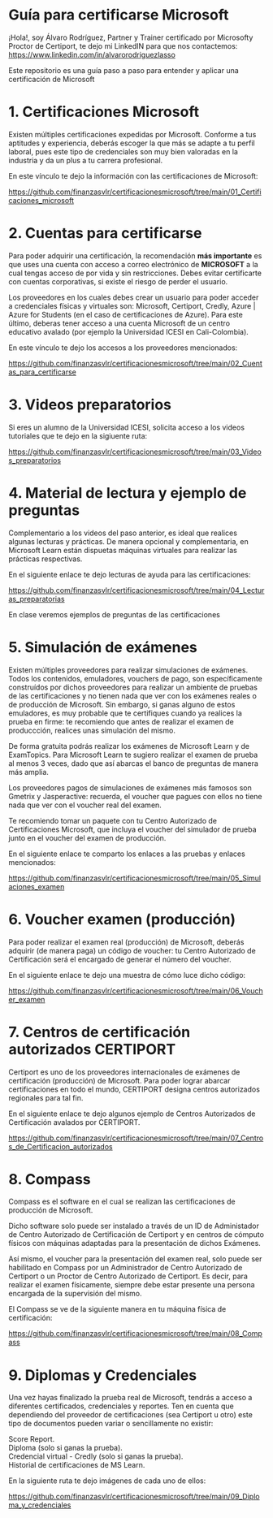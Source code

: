# Guía para certificarse Microsoft
¡Hola!, soy Álvaro Rodríguez, Partner y Trainer certificado por Microsofty Proctor de Certiport, te dejo mi LinkedIN para que nos contactemos: https://www.linkedin.com/in/alvarorodriguezlasso

Este repositorio es una guía paso a paso para entender y aplicar una certificación de Microsoft

# 1. Certificaciones Microsoft
Existen múltiples certificaciones expedidas por Microsoft.  Conforme a tus aptitudes y experiencia, deberás escoger la que más se adapte a tu perfil laboral, pues este tipo de credenciales son muy bien valoradas en la industria y da un plus a tu carrera profesional.

En este vínculo te dejo la información con las certificaciones de Microsoft:

https://github.com/finanzasvlr/certificacionesmicrosoft/tree/main/01_Certificaciones_microsoft

# 2.  Cuentas para certificarse
Para poder adquirir una certificación, la recomendación **más importante** es que uses una cuenta con acceso a correo electrónico de **MICROSOFT** a la cual tengas acceso de por vida y sin restricciones.  Debes evitar certificarte con cuentas corporativas, si existe el riesgo de perder el usuario.

Los proveedores en los cuales debes crear un usuario para poder acceder a credenciales físicas y virtuales son: Microsoft, Certiport, Credly, Azure | Azure for Students (en el caso de certificaciones de Azure).  Para este último, deberas tener acceso a una cuenta Microsoft de un centro educativo avalado (por ejemplo la Universidad ICESI en Cali-Colombia).

En este vínculo te dejo los accesos a los proveedores mencionados:

https://github.com/finanzasvlr/certificacionesmicrosoft/tree/main/02_Cuentas_para_certificarse

# 3.  Videos preparatorios
Si eres un alumno de la Universidad ICESI, solicita acceso a los videos tutoriales que te dejo en la sigiuente ruta:

https://github.com/finanzasvlr/certificacionesmicrosoft/tree/main/03_Videos_preparatorios

# 4.  Material de lectura y ejemplo de preguntas
Complementario a los videos del paso anterior, es ideal que realices algunas lecturas y prácticas.  De manera opcional y complementaria, en Microsoft Learn están dispuetas máquinas virtuales para realizar las prácticas respectivas.

En el siguiente enlace te dejo lecturas de ayuda para las certificaciones:

https://github.com/finanzasvlr/certificacionesmicrosoft/tree/main/04_Lecturas_preparatorias

En clase veremos ejemplos de preguntas de las certificaciones

# 5.  Simulación de exámenes
Existen múltiples proveedores para realizar simulaciones de exámenes.  Todos los contenidos, emuladores, vouchers de pago, son específicamente construídos por dichos proveedores para realizar un ambiente de pruebas de las certificaciones y no tienen nada que ver con los exámenes reales o de producción de Microsoft.  Sin embargo, si ganas alguno de estos emuladores, es muy probable que te certifiques cuando ya realices la prueba en firme: te recomiendo que antes de realizar el examen de produccción, realices unas simulación del mismo.

De forma gratuita podrás realizar los exámenes de Microsoft Learn y de ExamTopics.  Para Microsoft Learn te sugiero realizar el examen de prueba al menos 3 veces, dado que así abarcas el banco de preguntas de manera más amplia.

Los proveedores pagos de simulaciones de exámenes más famosos son Gmetrix y Jasperactive: recuerda, el voucher que pagues con ellos no tiene nada que ver con el voucher real del examen.

Te recomiendo tomar un paquete con tu Centro Autorizado de Certificaciones Microsoft, que incluya el voucher del simulador de prueba junto en el voucher del examen de producción.

En el siguiente enlace te comparto los enlaces a las pruebas y enlaces mencionados:

https://github.com/finanzasvlr/certificacionesmicrosoft/tree/main/05_Simulaciones_examen

# 6. Voucher examen (producción)
Para poder realizar el examen real (producción) de Microsoft, deberás adquirir (de manera paga) un código de voucher: tu Centro Autorizado de Certificación será el encargado de generar el número del voucher. 

En el siguiente enlace te dejo una muestra de cómo luce dicho código:

https://github.com/finanzasvlr/certificacionesmicrosoft/tree/main/06_Voucher_examen

# 7. Centros de certificación autorizados CERTIPORT
Certiport es uno de los proveedores internacionales de exámenes de certificación (producción) de Microsoft.  Para poder lograr abarcar certificaciones en todo el mundo, CERTIPORT designa centros autorizados regionales para tal fin.

En el siguiente enlace te dejo algunos ejemplo de Centros Autorizados de Certificación avalados por CERTIPORT.

https://github.com/finanzasvlr/certificacionesmicrosoft/tree/main/07_Centros_de_Certificacion_autorizados

# 8. Compass
Compass es el software en el cual se realizan las certificaciones de producción de Microsoft.  

Dicho software solo puede ser instalado a través de un ID de Administador de Centro Autorizado de Certificación de Certiport y en centros de cómputo físicos con máquinas adaptadas para la presentación de dichos Exámenes.  

Así mismo, el voucher para la presentación del examen real, solo puede ser habilitado en Compass por un Administrador de Centro Autorizado de Certiport o un Proctor de Centro Autorizado de Certiport. Es decir, para realizar el examen físicamente, siempre debe estar presente una persona encargada de la supervisión del mismo.

El Compass se ve de la siguiente manera en tu máquina física de certificación: 

https://github.com/finanzasvlr/certificacionesmicrosoft/tree/main/08_Compass

# 9. Diplomas y Credenciales
Una vez hayas finalizado la prueba real de Microsoft, tendrás a acceso a diferentes certificados, credenciales y reportes. Ten en cuenta que dependiendo del proveedor de certificaciones (sea Certiport u otro) este tipo de documentos pueden variar o sencillamente no existir:

Score Report.  
Diploma (solo si ganas la prueba).  
Credencial virtual - Credly (solo si ganas la prueba).  
Historial de certificaciones de MS Learn.

En la siguiente ruta te dejo imágenes de cada uno de ellos:

https://github.com/finanzasvlr/certificacionesmicrosoft/tree/main/09_Diploma_y_credenciales

